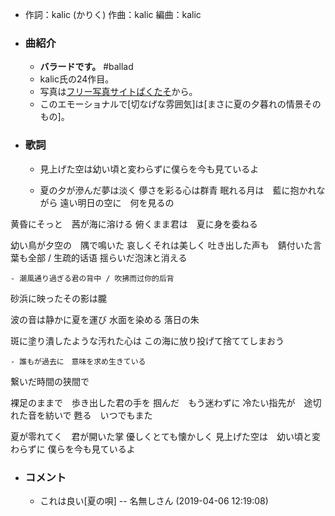 - 作詞：kalic (かりく)
作曲：kalic
編曲：kalic
- ### 曲紹介
    - **バラードです。** #ballad
    - kalic氏の24作目。
    - 写真は[フリー写真サイトぱくたそ](https://www.pakutaso.com/)から。
    - このエモーショナルで[切なげな雰囲気]は[まさに夏の夕暮れの情景そのもの]。
- ### 歌詞
    - 見上げた空は幼い頃と変わらずに僕らを今も見ているよ
 

    - 夏の夕が滲んだ夢は淡く
儚さを彩る心は群青
眠れる月は　藍に抱かれながら
遠い明日の空に　何を見るの

黄昏にそっと　茜が海に溶ける
俯くまま君は　夏に身を委ねる

幼い鳥が夕空の　隅で鳴いた
哀しくそれは美しく
吐き出した声も　錆付いた言葉も全部 / 生疏的话语
揺らいだ泡沫と消える


    - 潮風通り過ぎる君の背中 / 吹拂而过你的后背
砂浜に映ったその影は朧
 
波の音は静かに夏を運び
水面を染める 落日の朱
 
斑に塗り潰したような汚れた心は
この海に放り投げて捨ててしまおう
 

    - 誰もが過去に　意味を求め生きている
繋いだ時間の狭間で

裸足のままで　歩き出した君の手を
掴んだ　もう迷わずに
冷たい指先が　途切れた音を紡いで
甦る　いつでもまた

夏が零れてく　君が開いた掌
優しくとても懐かしく
見上げた空は　幼い頃と変わらずに
僕らを今も見ているよ
- ### コメント
    - これは良い[夏の唄] -- 名無しさん (2019-04-06 12:19:08)
